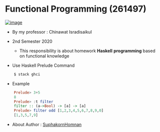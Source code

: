 # Functional Programming (261497)

[![image](https://www.dervis.no/assets/images/posts/haskell.png)]()

- By my professor : Chinawat Isradisaikul
- 2nd Semester 2020

  - This responsibility is about homework **Haskell** **programming** based on functional knowledge

- Use Haskell Prelude Command

```bash
    $ stack ghci
```

- Example

```haskell
    Prelude> 3+5
    8
    Prelude> :t filter
    filter :: (a->Bool) -> [a] -> [a]
    Prelude> filter odd [1,2,3,4,5,6,7,8,9,0]
    [1,3,5,7,9]
```

- About Author : [SuphakornHomnan](https://github.com/SuphakornHomnan)
